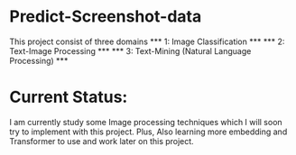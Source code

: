 # Predict-Screenshot-data

This project consist of three domains
*** 1: Image Classification ***
*** 2: Text-Image Processing ***
*** 3: Text-Mining (Natural Language Processing) ***


# Current Status:
I am currently study some Image processing techniques which I will soon try to implement with this project.
Plus, Also learning more embedding and Transformer to use and work later on this project.
 
